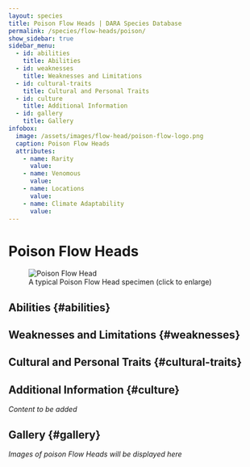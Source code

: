```yaml
---
layout: species
title: Poison Flow Heads | DARA Species Database
permalink: /species/flow-heads/poison/
show_sidebar: true
sidebar_menu:
  - id: abilities
    title: Abilities
  - id: weaknesses
    title: Weaknesses and Limitations
  - id: cultural-traits
    title: Cultural and Personal Traits
  - id: culture
    title: Additional Information
  - id: gallery
    title: Gallery
infobox:
  image: /assets/images/flow-head/poison-flow-logo.png
  caption: Poison Flow Heads
  attributes:
    - name: Rarity
      value: 
    - name: Venomous
      value: 
    - name: Locations
      value: 
    - name: Climate Adaptability
      value:  
---
```


# Poison Flow Heads

<div class="species-image">
  <figure>
    <img src="{{ '/assets/images/flow-head/poison-example-1.png' | relative_url }}" 
         alt="Poison Flow Head" 
         class="thumbnail" 
         onclick="openLightbox(this.src, this.alt)">
    <figcaption>A typical Poison Flow Head specimen (click to enlarge)</figcaption>
  </figure>
</div>

## Abilities {#abilities}

## Weaknesses and Limitations {#weaknesses}

## Cultural and Personal Traits {#cultural-traits}

## Additional Information {#culture}

*Content to be added*

## Gallery {#gallery}

*Images of poison Flow Heads will be displayed here*
